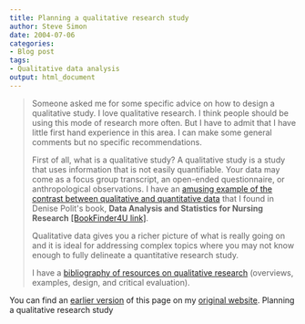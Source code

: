 ```yaml
---
title: Planning a qualitative research study
author: Steve Simon
date: 2004-07-06
categories:
- Blog post
tags:
- Qualitative data analysis
output: html_document
---
```

> Someone asked me for some specific advice on how to design a
> qualitative study. I love qualitative research. I think people should
> be using this mode of research more often. But I have to admit that I
> have little first hand experience in this area. I can make some
> general comments but no specific recommendations.
>
> First of all, what is a qualitative study? A qualitative study is a
> study that uses information that is not easily quantifiable. Your data
> may come as a focus group transcript, an open-ended questionnaire, or
> anthropological observations. I have an [amusing example of the
> contrast between qualitative and quantitative
> data](www.childrensmercy.org/definitions/qual.htm) that I found in
> Denise Polit\'s book, **Data Analysis and Statistics for Nursing
> Research** [\[BookFinder4U
> link\]](http://www.bookfinder4u.com/detail/0838563295.html).
>
> Qualitative data gives you a richer picture of what is really going on
> and it is ideal for addressing complex topics where you may not know
> enough to fully delineate a quantitative research study.
>
> I have a [bibliography of resources on qualitative
> research](../library/qualitative1.asp) (overviews, examples, design,
> and critical evaluation).

You can find an [earlier version](http://www.pmean.com/04/qualitative.html) of this page on my [original website](http://www.pmean.com/original_site.html). Planning a qualitative research study
